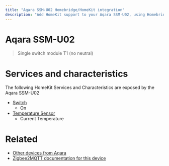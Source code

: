 ```yaml
---
title: "Aqara SSM-U02 Homebridge/HomeKit integration"
description: "Add HomeKit support to your Aqara SSM-U02, using Homebridge, Zigbee2MQTT and homebridge-z2m."
---
```

<!---
This file has been GENERATED using src/docgen/docgen.ts
DO NOT EDIT THIS FILE MANUALLY!
-->
# Aqara SSM-U02
> Single switch module T1 (no neutral)


# Services and characteristics
The following HomeKit Services and Characteristics are exposed by
the Aqara SSM-U02

* [Switch](../../switch.md)
  * On
* [Temperature Sensor](../../sensors.md)
  * Current Temperature


# Related
* [Other devices from Aqara](../index.md#aqara)
* [Zigbee2MQTT documentation for this device](https://www.zigbee2mqtt.io/devices/SSM-U02.html)